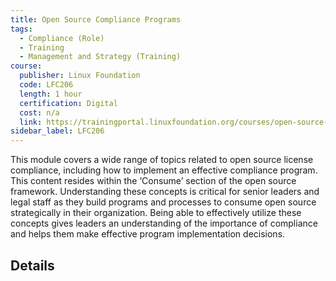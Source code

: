 ```yaml
---
title: Open Source Compliance Programs
tags: 
  - Compliance (Role)
  - Training
  - Management and Strategy (Training)
course:
  publisher: Linux Foundation
  code: LFC206
  length: 1 hour
  certification: Digital
  cost: n/a
  link: https://trainingportal.linuxfoundation.org/courses/open-source-compliance-programs-lfc206
sidebar_label: LFC206
---
```


This module covers a wide range of topics related to open source license compliance, including how to implement an effective compliance program. This content resides within the ‘Consume’ section of the open source framework. Understanding these concepts is critical for senior leaders and legal staff as they build programs and processes to consume open source strategically in their organization. Being able to effectively utilize these concepts gives leaders an understanding of the importance of compliance and helps them make effective program implementation decisions.

## Details

<CourseDetails course={frontMatter.course}/>
